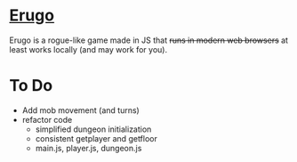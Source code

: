 # [Erugo](https://na4n.github.io/erugo) 
Erugo is a rogue-like game made in JS that ~~runs in modern web browsers~~ at least works locally (and may work for you).

# To Do
- Add mob movement (and turns)
- refactor code
	- simplified dungeon initialization
	- consistent getplayer and getfloor
	- main.js, player.js, dungeon.js

